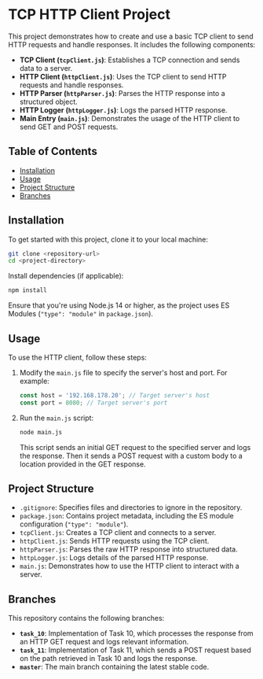 # TCP HTTP Client Project

This project demonstrates how to create and use a basic TCP client to send HTTP requests and handle responses. It includes the following components:

- **TCP Client (`tcpClient.js`)**: Establishes a TCP connection and sends data to a server.
- **HTTP Client (`httpClient.js`)**: Uses the TCP client to send HTTP requests and handle responses.
- **HTTP Parser (`httpParser.js`)**: Parses the HTTP response into a structured object.
- **HTTP Logger (`httpLogger.js`)**: Logs the parsed HTTP response.
- **Main Entry (`main.js`)**: Demonstrates the usage of the HTTP client to send GET and POST requests.

## Table of Contents

- [Installation](#installation)
- [Usage](#usage)
- [Project Structure](#project-structure)
- [Branches](#branches)

## Installation

To get started with this project, clone it to your local machine:

```bash
git clone <repository-url>
cd <project-directory>
```

Install dependencies (if applicable):

```bash
npm install
```

Ensure that you're using Node.js 14 or higher, as the project uses ES Modules (`"type": "module"` in `package.json`).

## Usage

To use the HTTP client, follow these steps:

1. Modify the `main.js` file to specify the server's host and port. For example:
    ```js
    const host = '192.168.178.20'; // Target server's host
    const port = 8080; // Target server's port
    ```

2. Run the `main.js` script:
    ```bash
    node main.js
    ```

   This script sends an initial GET request to the specified server and logs the response. Then it sends a POST request with a custom body to a location provided in the GET response.

## Project Structure

- `.gitignore`: Specifies files and directories to ignore in the repository.
- `package.json`: Contains project metadata, including the ES module configuration (`"type": "module"`).
- `tcpClient.js`: Creates a TCP client and connects to a server.
- `httpClient.js`: Sends HTTP requests using the TCP client.
- `httpParser.js`: Parses the raw HTTP response into structured data.
- `httpLogger.js`: Logs details of the parsed HTTP response.
- `main.js`: Demonstrates how to use the HTTP client to interact with a server.

## Branches

This repository contains the following branches:

- **`task_10`**: Implementation of Task 10, which processes the response from an HTTP GET request and logs relevant information.
- **`task_11`**: Implementation of Task 11, which sends a POST request based on the path retrieved in Task 10 and logs the response.
- **`master`**: The main branch containing the latest stable code.